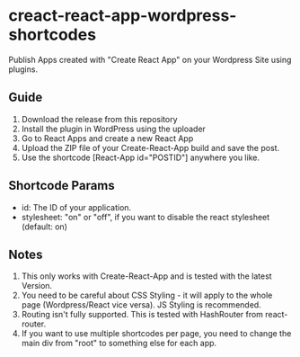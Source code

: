 # creact-react-app-wordpress-shortcodes

Publish Apps created with "Create React App" on your Wordpress Site using plugins.

## Guide

1. Download the release from this repository
2. Install the plugin in WordPress using the uploader
3. Go to React Apps and create a new React App
4. Upload the ZIP file of your Create-React-App build and save the post.
5. Use the shortcode [React-App id="POSTID"] anywhere you like.

## Shortcode Params

- id: The ID of your application.
- stylesheet: "on" or "off", if you want to disable the react stylesheet (default: on)

## Notes

1. This only works with Create-React-App and is tested with the latest Version.
2. You need to be careful about CSS Styling - it will apply to the whole page (Wordpress/React vice versa). JS Styling is recommended.
3. Routing isn't fully supported. This is tested with HashRouter from react-router.
4. If you want to use multiple shortcodes per page, you need to change the main div from "root" to something else for each app.
